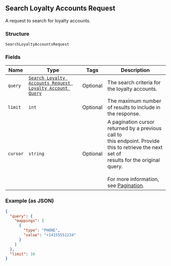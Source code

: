 ## Search Loyalty Accounts Request

A request to search for loyalty accounts.

### Structure

`SearchLoyaltyAccountsRequest`

### Fields

| Name | Type | Tags | Description |
|  --- | --- | --- | --- |
| `query` | [`Search Loyalty Accounts Request Loyalty Account Query`](/doc/models/search-loyalty-accounts-request-loyalty-account-query.md) | Optional | The search criteria for the loyalty accounts. |
| `limit` | `int` | Optional | The maximum number of results to include in the response. |
| `cursor` | `string` | Optional | A pagination cursor returned by a previous call to <br>this endpoint. Provide this to retrieve the next set of <br>results for the original query.<br><br>For more information, <br>see [Pagination](https://developer.squareup.com/docs/docs/basics/api101/pagination). |

### Example (as JSON)

```json
{
  "query": {
    "mappings": [
      {
        "type": "PHONE",
        "value": "+14155551234"
      }
    ]
  },
  "limit": 10
}
```

